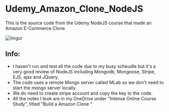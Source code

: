 # Udemy_Amazon_Clone_NodeJS
This is the source code from the Udemy NodeJS course that made an Amazon E-Commerce Clone

![Imgur](http://i.imgur.com/GZEQF0s.png)

## Info:
- I haven't run and test all the code due to my busy scheudle but it's a very good review of NodeJS including Mongodb, Mongoose, Stripe, EJS, ajax and JQuery. 
- The code uses a remote Mongo server called MLab so we don't need to start the mongo server locally. 
- We do need to create stripe account and copy the key to the code. 
- All the notes I took are in my OneDrive under "Intense Online Course Study", titled "Build a Amazon Clone
"
